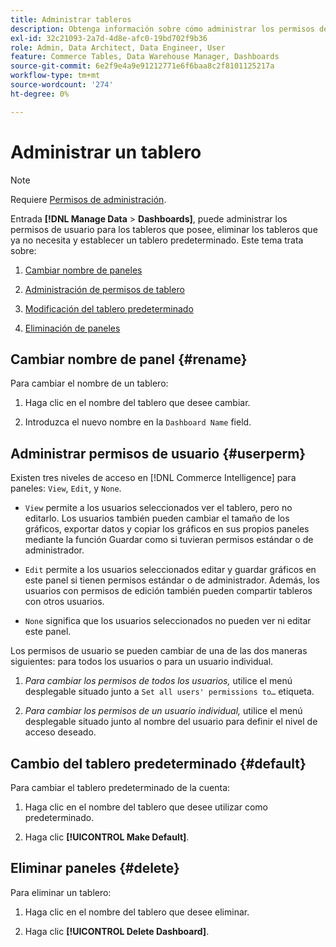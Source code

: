 ```yaml
---
title: Administrar tableros
description: Obtenga información sobre cómo administrar los permisos de usuario para los paneles que posee, eliminar los que ya no necesita y establecer un panel predeterminado.
exl-id: 32c21093-2a7d-4d8e-afc0-19bd702f9b36
role: Admin, Data Architect, Data Engineer, User
feature: Commerce Tables, Data Warehouse Manager, Dashboards
source-git-commit: 6e2f9e4a9e91212771e6f6baa8c2f8101125217a
workflow-type: tm+mt
source-wordcount: '274'
ht-degree: 0%

---
```


# Administrar un tablero

>[!NOTE]
>
>Requiere [Permisos de administración](../../administrator/user-management/user-management.md).

Entrada **[!DNL Manage Data** > **Dashboards]**, puede administrar los permisos de usuario para los tableros que posee, eliminar los tableros que ya no necesita y establecer un tablero predeterminado. Este tema trata sobre:

1. [Cambiar nombre de paneles](#rename)

1. [Administración de permisos de tablero](#userperm)

1. [Modificación del tablero predeterminado](#default)

1. [Eliminación de paneles](#delete)

## Cambiar nombre de panel {#rename}

Para cambiar el nombre de un tablero:

1. Haga clic en el nombre del tablero que desee cambiar.

2. Introduzca el nuevo nombre en la `Dashboard Name` field.

## Administrar permisos de usuario {#userperm}

Existen tres niveles de acceso en [!DNL Commerce Intelligence] para paneles: `View`, `Edit`, y `None`.

* `View` permite a los usuarios seleccionados ver el tablero, pero no editarlo. Los usuarios también pueden cambiar el tamaño de los gráficos, exportar datos y copiar los gráficos en sus propios paneles mediante la función Guardar como si tuvieran permisos estándar o de administrador.

* `Edit` permite a los usuarios seleccionados editar y guardar gráficos en este panel si tienen permisos estándar o de administrador. Además, los usuarios con permisos de edición también pueden compartir tableros con otros usuarios.

* `None` significa que los usuarios seleccionados no pueden ver ni editar este panel.

Los permisos de usuario se pueden cambiar de una de las dos maneras siguientes: para todos los usuarios o para un usuario individual.

1. *Para cambiar los permisos de todos los usuarios,* utilice el menú desplegable situado junto a `Set all users' permissions to…` etiqueta.

1. *Para cambiar los permisos de un usuario individual,* utilice el menú desplegable situado junto al nombre del usuario para definir el nivel de acceso deseado.

## Cambio del tablero predeterminado {#default}

Para cambiar el tablero predeterminado de la cuenta:

1. Haga clic en el nombre del tablero que desee utilizar como predeterminado.

1. Haga clic **[!UICONTROL Make Default]**.

## Eliminar paneles {#delete}

Para eliminar un tablero:

1. Haga clic en el nombre del tablero que desee eliminar.

1. Haga clic **[!UICONTROL Delete Dashboard]**.

